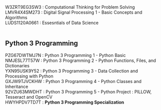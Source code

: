 W3ZRT9EG3SW3 : Computational Thinking for Problem Solving <br />
LMVR4X4SM273 : Digital Signal Processing 1 - Basic Concepts and Algorithms <br />
LUDS1120A0661 : Essesntials of Data Science <br />
<br />

## Python 3 Programming
PZG67DWTMJ7N : Python 3 Programming 1 - Python Basic <br />
NMJESL77T57W : Python 3 Programming 2 - Python Functions, Files, and Dictionaries <br />
YXN95USK9Y52 : Python 3 Programming 3 - Data Collection and Processing with Python <br />
GXJW9TJVCKHW : Python 3 Programming 4 - Python Classes and Inheritance <br />
92VZU63MWDHT : Python 3 Programming 5 - Python Project : PILLOW, Tesseract and OpenCV <br />
HWYHPDV7TD7T : **Python 3 Programming Specialization** <br />
